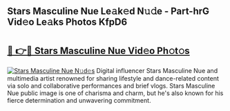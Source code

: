 ## Stars Masculine Nue Le𝚊k𝚎d N𝚞𝚍e - Part-hrG Vid𝚎o Le𝚊ks Photos KfpD6

# <h2><a href="http://fb5xkyw.evod.top/?m=Stars+Masculine+Nue">🔗 👉🔴 Stars Masculine Nue Vid𝚎o Ph𝚘t𝚘s</a></h2>

[![Stars Masculine Nue N𝚞d𝚎s](https://i.imgur.com/8V9OHl7.gif)](http://fb5xkyw.evod.top/?m=Stars+Masculine+Nue)
Digital influencer Stars Masculine Nue and multimedia artist renowned for sharing lifestyle and dance-related content via solo and collaborative performances and brief vlogs. Stars Masculine Nue public image is one of charisma and charm, but he's also known for his fierce determination and unwavering commitment. 
